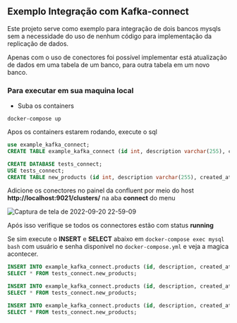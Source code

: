 ## Exemplo Integração com Kafka-connect

Este projeto serve como exemplo para integração de dois bancos mysqls sem a necessidade do uso de nenhum código para implementação da replicação de dados.

Apenas com o uso de conectores foi possível implementar está atualização de dados em uma tabela de um banco, para outra tabela em um novo banco.

### Para executar em sua maquina local

- Suba os containers

```
docker-compose up
```

Apos os containers estarem rodando, execute o sql

```sql
use example_kafka_connect;
CREATE TABLE example_kafka_connect (id int, description varchar(255), created_at timestamp);

CREATE DATABASE tests_connect;
USE tests_connect;
CREATE TABLE new_products (id int, description varchar(255), created_at timestamp);
```

Adicione os conectores no painel da confluent por meio do host **http://localhost:9021/clusters/** na aba **connect** do menu

![Captura de tela de 2022-09-20 22-59-09](https://user-images.githubusercontent.com/25187342/191397668-b58d5651-0e12-4866-af20-de26bb41bb04.png)

Após isso verifique se todos os connectores estão com status **running**

Se sim execute o **INSERT** e **SELECT** abaixo em `docker-compose exec mysql bash` com usuário e senha disponivel no `docker-compose.yml` e veja a magica acontecer.

```sql
INSERT INTO example_kafka_connect.products (id, description, created_at) VALUES (1, 'Test', '2022-05-09 00:00:01');
SELECT * FROM tests_connect.new_products;

INSERT INTO example_kafka_connect.products (id, description, created_at) VALUES (2, 'Test novo', '2022-05-10 00:00:01');
SELECT * FROM tests_connect.new_products;

INSERT INTO example_kafka_connect.products (id, description, created_at) VALUES (3, 'Test wwwww', '2022-05-11 00:00:02');
SELECT * FROM tests_connect.new_products;
```
